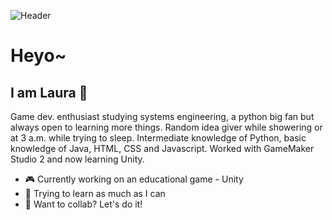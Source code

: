 ![Header](https://github.com/otterlab/otterlab/blob/main/OTTERLAB_GITHUB.png?raw=true)

# Heyo~
## I am Laura 🦦

Game dev. enthusiast studying systems engineering, a python big fan but always open to learning more things. Random idea giver while showering or at 3 a.m. while trying to sleep. Intermediate knowledge of Python, basic knowledge of Java, HTML, CSS and Javascript. Worked with GameMaker Studio 2 and now learning Unity.

- 🎮 Currently working on an educational game - Unity
- 📖 Trying to learn as much as I can
- 🤝 Want to collab? Let's do it!
